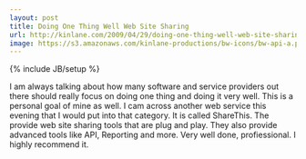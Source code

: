 ```yaml
---
layout: post
title: Doing One Thing Well Web Site Sharing
url: http://kinlane.com/2009/04/29/doing-one-thing-well-web-site-sharing/
image: https://s3.amazonaws.com/kinlane-productions/bw-icons/bw-api-a.png
---
```

{% include JB/setup %}
I am always talking about how many software and service providers out there should really focus on doing one thing and doing it very well.
This is a personal goal of mine as well.
I cam across another web service this evening that I would put into that category. It is called ShareThis.
The provide web site sharing tools that are plug and play. They also provide advanced tools like API, Reporting and more.
Very well done, profiessional. I highly recommend it.
